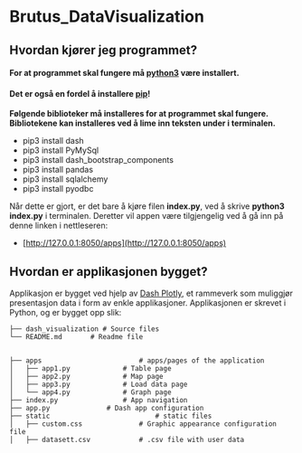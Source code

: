 # Brutus_DataVisualization

## Hvordan kjører jeg programmet?
#### For at programmet skal fungere må [python3](https://www.python.org/downloads/)  være installert.
 
#### Det er også en fordel å installere [pip](https://www.geeksforgeeks.org/how-to-install-pip-on-windows/)!
 
__Følgende biblioteker må installeres for at programmet skal fungere. Bibliotekene kan installeres ved å lime inn teksten under i terminalen.__
 
* pip3 install dash
* pip3 install PyMySql
* pip3 install dash_bootstrap_components
* pip3 install pandas
* pip3 install sqlalchemy
* pip3 install pyodbc

Når dette er gjort, er det bare å kjøre filen **index.py**, ved å skrive **python3 index.py** i terminalen.
Deretter vil appen være tilgjengelig ved å gå inn på denne linken i nettleseren:
* [http://127.0.0.1:8050/apps](http://127.0.0.1:8050/apps) 

## Hvordan er applikasjonen bygget?
Applikasjon er bygget ved hjelp av [Dash Plotly](https://plotly.com/dash//), et rammeverk som muliggjør presentasjon 
data i form av enkle applikasjoner. Applikasjonen er skrevet i Python, og er bygget opp slik:

    ├── dash_visualization # Source files
    └── README.md		# Readme file


    ├── apps                   		# apps/pages of the application
    │   ├── app1.py        		# Table page
    │   ├── app2.py        		# Map page
    │   ├── app3.py        		# Load data page
    │   └── app4.py        		# Graph page
    ├── index.py				# App navigation
    ├── app.py				# Dash app configuration
    ├── static                   		# static files
    │   ├── custom.css      		# Graphic appearance configuration file
    │   ├── datasett.csv    		# .csv file with user data
    
    
    
